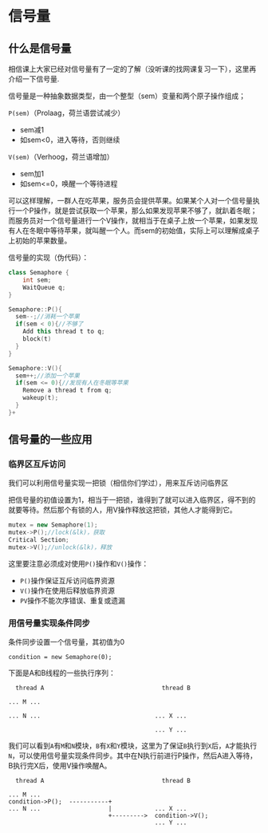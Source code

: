 # 信号量

## 什么是信号量 <a href="#21-e4-bf-a1-e5-8f-b7-e9-87-8f" id="21-e4-bf-a1-e5-8f-b7-e9-87-8f"></a>

相信课上大家已经对信号量有了一定的了解（没听课的找网课复习一下），这里再介绍一下信号量.

信号量是一种抽象数据类型，由一个整型（sem）变量和两个原子操作组成；

`P(sem)`（Prolaag，荷兰语尝试减少）

* sem减1
* 如sem<0，进入等待，否则继续

`V(sem)`（Verhoog，荷兰语增加）

* sem加1
* 如sem<=0，唤醒一个等待进程

可以这样理解，一群人在吃苹果，服务员会提供苹果。如果某个人对一个信号量执行一个P操作，就是尝试获取一个苹果，那么如果发现苹果不够了，就趴着冬眠；而服务员对一个信号量进行一个V操作，就相当于在桌子上放一个苹果，如果发现有人在冬眠中等待苹果，就叫醒一个人。而sem的初始值，实际上可以理解成桌子上初始的苹果数量。

信号量的实现（伪代码）：

```cpp
class Semaphore {
	int sem;
	WaitQueue q;
}

Semaphore::P(){
  sem--;//消耗一个苹果
  if(sem < 0){//不够了
    Add this thread t to q;
    block(t)
  }
}

Semaphore::V(){
  sem++;//添加一个苹果
  if(sem <= 0){//发现有人在冬眠等苹果
    Remove a thread t from q;
    wakeup(t);
  }
}+
```

## 信号量的一些应用

### 临界区互斥访问

我们可以利用信号量实现一把锁（相信你们学过），用来互斥访问临界区

把信号量的初值设置为1，相当于一把锁，谁得到了就可以进入临界区，得不到的就要等待。然后那个有锁的人，用V操作释放这把锁，其他人才能得到它。

```cpp
mutex = new Semaphore(1);
mutex->P();//lock(&lk)，获取
Critical Section;
mutex->V();//unlock(&lk)，释放
```

这里要注意必须成对使用`P()`操作和`V()`操作：

* `P()`操作保证互斥访问临界资源
* `V()`操作在使用后释放临界资源
* `PV`操作不能次序错误、重复或遗漏

### 用信号量实现条件同步

条件同步设置一个信号量，其初值为0

```
condition = new Semaphore(0);
```

下面是A和B线程的一些执行序列：

```
  thread A                                 thread B

... M ...

... N ...                                ... X ...

                                         ... Y ...
```

我们可以看到`A`有`M`和`N`模块，`B`有`X`和`Y`模块，这里为了保证`B`执行到`X`后，`A`才能执行`N`，可以使用信号量实现条件同步。其中在N执行前进行P操作，然后A进入等待，B执行完X后，使用V操作唤醒A。

```
  thread A                                 thread B

... M ...
condition->P();  -----------+
... N ...                   |            ... X ...
                            +--------->  condition->V();
                                         ... Y ...
```
